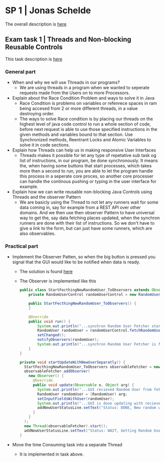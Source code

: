 # SP 1 | Jonas Schelde

The overall description is [here](https://github.com/scheldejonas/Exercises/tree/master/SP/SP1)

## Exam task 1 | Threads and Non-blocking Reusable Controls

This task description is [here](https://github.com/scheldejonas/Exercises/blob/master/SP/SP1/Exam-preparation-threads.pdf)

### General part

- When and why we will use Threads in our programs?
  - We are using threads in a program when we wanted to seperate requests made from the Users on to more Processors.
- Explain about the Race Condition Problem and ways to solve it in Java
  - Race Condition is problems on variables or refenrece spaces in ram being accesed from 2 or more different threads, in a value destroying order.
  - The ways to solve Race condition is by placing our threads on the highest level of java code control to run a whole section of code, before next request is able to use those specified instructions in the given methods and variables bound to that section. Use Synchronized methods, Reentrant Locks and Atomic Variables to solve it in code sections.
- Explain how Threads can help us in making responsive User Interfaces
  - Threads makes it possible for let any type of repetative sub task og list of instructions, in our program, be done synchronously. It means the, when having some buttons that start processes, which takes more then a second to run, you are able to let the program handle this process in a seperate core proces, so another core processer can handle the continous pushing or typing in the user interface for example.
- Explain how we can write reusable non-blocking Java Controls using Threads and the observer Pattern
  - We are basicly using the Thread to not let any runners wait for some data coming in, say for example from a REST API over other domains. And we then use then observer Pattern to have universal way to get the, say data fetching places updated, when the synchron runners are done with their list of instructions. So we don't have to give a link to the form, but can just have some runners, which are also observables.

### Practical part

- Implement the Observer Patten, so when the big button is pressed you signal that the GUI would like to be notified when data is ready.

  - The solution is found [here](https://github.com/scheldejonas/Exercises/blob/master/SP/SP1/SOLUTION/jonas_exam_task_threads/src/threadsObserver/synchron_gui_actions/StartFecthingNewRandomUser_ToObservers.java)

  - The Observer is implemented like this

    ```java
    public class StartFecthingNewRandomUser_ToObservers extends Observable implements Runnable {
        private RandomUserControl randomUserControl = new RandomUserControl();

        public StartFecthingNewRandomUser_ToObservers() {
        }

        @Override
        public void run() {
            System.out.println("...synchron Random User Fetcher started.");
            RandomUser randomUser = randomUserControl.fetchRandomUser();
            setChanged();
            notifyObservers(randomUser);
            System.out.println("...synchron Random User Fetcher is finished, and has notified listeners.");
        }
    }

    private void startUpdateWithNewUserSeparatly() {
      StartFecthingNewRandomUser_ToObservers observableFetcher = new StartFecthingNewRandomUser_ToObservers();
      observableFetcher.addObserver(
        new Observer() {
          @Override
          public void update(Observable o, Object arg) {
            System.out.println("...GUI recieved Random User from fetcher.");
            RandomUser randomUser = (RandomUser) arg;
            setInputFieldsWithUser(randomUser);
            System.out.println("...GUI is done updating with recieved Random User.");
            addNewUserStatusLine.setText("Status: DONE, New random user fetched.");
          }
        }
      );
      new Thread(observableFetcher).start();
      addNewUserStatusLine.setText("Status: WAIT, Getting Random User.");
    }
    ```

- Move the time Consuming task into a separate Thread

  - It is implemented in task above.

